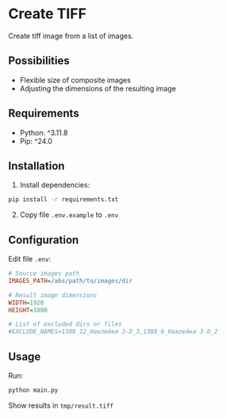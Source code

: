 # Create TIFF
Create tiff image from a list of images.


## Possibilities
- Flexible size of composite images
- Adjusting the dimensions of the resulting image

## Requirements
- Python: ^3.11.8
- Pip: ^24.0

## Installation
1. Install dependencies:
```sh
pip install -r requirements.txt 
```
2. Copy file `.env.example` to `.env`

## Configuration
Edit file `.env`:
```ini
# Source images path
IMAGES_PATH=/abs/path/to/images/dir

# Result image dimensions
WIDTH=1920
HEIGHT=1080

# List of excluded dirs or files
#EXCLUDE_NAMES=1388_12_Наклейки 3-D_3,1388_6_Наклейки 3-D_2
```
## Usage
Run:
```sh
python main.py
```
Show results in `tmp/result.tiff`